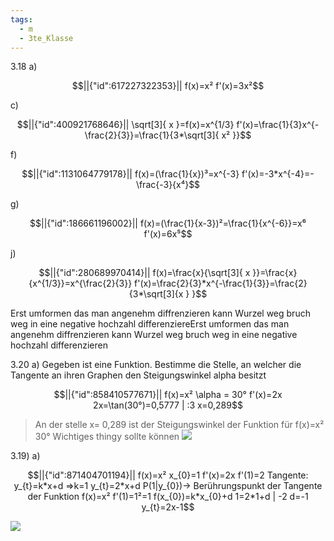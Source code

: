 ```yaml
---
tags:
  - m
  - 3te_Klasse
---
```

3.18 a)
```math
||{"id":617227322353}||

f(x)=x²
f'(x)=3x²
```
c)
```math
||{"id":400921768646}||

\sqrt[3]{ x }=f(x)=x^{1/3}
f'(x)=\frac{1}{3}x^{-\frac{2}{3}}=\frac{1}{3*\sqrt[3]{ x² }}
```

f)
```math
||{"id":1131064779178}||

f(x)=(\frac{1}{x})³=x^{-3}
f'(x)=-3*x^{-4}=-\frac{-3}{x⁴}
```

g)
```math
||{"id":186661196002}||

f(x)=(\frac{1}{x-3})²=\frac{1}{x^{-6}}=x⁶
f'(x)=6x⁵
```

j)
```math
||{"id":280689970414}||

f(x)=\frac{x}{\sqrt[3]{ x }}=\frac{x}{x^{1/3}}=x^{\frac{2}{3}}
f'(x)=\frac{2}{3}*x^{-\frac{1}{3}}=\frac{2}{3*\sqrt[3]{x  } }
```
Erst umformen das man angenehm diffrenzieren kann 
Wurzel weg bruch weg in eine negative hochzahl 
differenziereErst umformen das man angenehm diffrenzieren kann 
Wurzel weg bruch weg in eine negative hochzahl 
differenzieren

3.20 a)
Gegeben ist eine Funktion. Bestimme die Stelle, an welcher die Tangente an ihren Graphen den Steigungswinkel alpha besitzt
```math
||{"id":858410577671}||

f(x)=x²
\alpha = 30°
f'(x)=2x
2x=\tan(30°)=0,5777 | :3
x=0,289
```
> An der stelle x= 0,289 ist der Steigungswinkel der Funktion für f(x)=x² 30°
> Wichtiges thingy sollte können
![](diff%20thing%20bsp%2023-09-2024-32.excalidraw.svg)

3.19)
a)
```math
||{"id":871404701194}||

f(x)=x²
x_{0}=1
f'(x)=2x
f'(1)=2
Tangente: y_{t}=k*x+d
⇒k=1
y_{t}=2*x+d
P(1|y_{0})→ Berührungspunkt der Tangente der Funktion f(x)=x² 
f'(1)=1²=1
f(x_{0})=k*x_{0}+d
1=2*1+d | -2
d=-1
y_{t}=2x-1
```
![](diff%20thing%20bsp%2023-09-2024-42.excalidraw.svg)